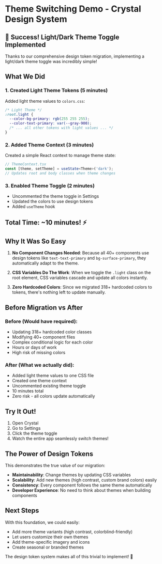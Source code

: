 # Theme Switching Demo - Crystal Design System

## 🎉 Success! Light/Dark Theme Toggle Implemented

Thanks to our comprehensive design token migration, implementing a light/dark theme toggle was incredibly simple!

## What We Did

### 1. **Created Light Theme Tokens** (5 minutes)
Added light theme values to `colors.css`:
```css
/* Light Theme */
:root.light {
  --color-bg-primary: rgb(255 255 255);
  --color-text-primary: var(--gray-900);
  /* ... all other tokens with light values ... */
}
```

### 2. **Added Theme Context** (3 minutes)
Created a simple React context to manage theme state:
```typescript
// ThemeContext.tsx
const [theme, setTheme] = useState<Theme>('dark');
// Updates root and body classes when theme changes
```

### 3. **Enabled Theme Toggle** (2 minutes)
- Uncommented the theme toggle in Settings
- Updated the colors to use design tokens
- Added `useTheme` hook

## Total Time: ~10 minutes! ⚡

## Why It Was So Easy

1. **No Component Changes Needed**: Because all 40+ components use design tokens like `text-text-primary` and `bg-surface-primary`, they automatically adapt to the theme.

2. **CSS Variables Do The Work**: When we toggle the `.light` class on the root element, CSS variables cascade and update all colors instantly.

3. **Zero Hardcoded Colors**: Since we migrated 318+ hardcoded colors to tokens, there's nothing left to update manually.

## Before Migration vs After

### Before (Would have required):
- Updating 318+ hardcoded color classes
- Modifying 40+ component files
- Complex conditional logic for each color
- Hours or days of work
- High risk of missing colors

### After (What we actually did):
- Added light theme values to one CSS file
- Created one theme context
- Uncommented existing theme toggle
- 10 minutes total
- Zero risk - all colors update automatically

## Try It Out!

1. Open Crystal
2. Go to Settings
3. Click the theme toggle
4. Watch the entire app seamlessly switch themes!

## The Power of Design Tokens

This demonstrates the true value of our migration:
- **Maintainability**: Change themes by updating CSS variables
- **Scalability**: Add new themes (high contrast, custom brand colors) easily
- **Consistency**: Every component follows the same theme automatically
- **Developer Experience**: No need to think about themes when building components

## Next Steps

With this foundation, we could easily:
- Add more theme variants (high contrast, colorblind-friendly)
- Let users customize their own themes
- Add theme-specific imagery and icons
- Create seasonal or branded themes

The design token system makes all of this trivial to implement! 🚀